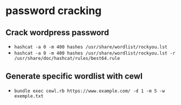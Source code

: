 # password cracking

## Crack wordpress password

- `hashcat -a 0 -m 400 hashes /usr/share/wordlist/rockyou.lst`
- `hashcat -a 0 -m 400 hashes /usr/share/wordlist/rockyou.lst -r /usr/share/doc/hashcat/rules/best64.rule`

## Generate specific wordlist with cewl

- `bundle exec cewl.rb https://www.example.com/ -d 1 -m 5 -w exemple.txt`



